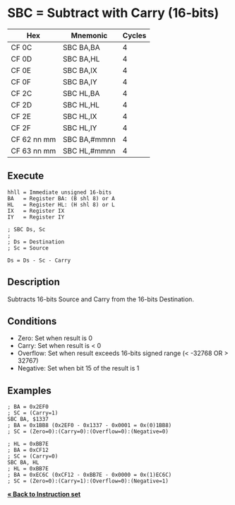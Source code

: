 # SBC = Subtract with Carry (16-bits)

| Hex         | Mnemonic       | Cycles |
| ----------- | -------------- | ------ |
| CF 0C       | SBC BA,BA      | 4      |
| CF 0D       | SBC BA,HL      | 4      |
| CF 0E       | SBC BA,IX      | 4      |
| CF 0F       | SBC BA,IY      | 4      |
| CF 2C       | SBC HL,BA      | 4      |
| CF 2D       | SBC HL,HL      | 4      |
| CF 2E       | SBC HL,IX      | 4      |
| CF 2F       | SBC HL,IY      | 4      |
| CF 62 nn mm | SBC BA,#mmnn   | 4      |
| CF 63 nn mm | SBC HL,#mmnn   | 4      |

## Execute

```
hhll = Immediate unsigned 16-bits
BA   = Register BA: (B shl 8) or A
HL   = Register HL: (H shl 8) or L
IX   = Register IX
IY   = Register IY
```

```
; SBC Ds, Sc
;
; Ds = Destination
; Sc = Source

Ds = Ds - Sc - Carry
```

## Description

Subtracts 16-bits Source and Carry from the 16-bits Destination.

## Conditions

* Zero: Set when result is 0
* Carry: Set when result is < 0
* Overflow: Set when result exceeds 16-bits signed range (< -32768 OR > 32767)
* Negative: Set when bit 15 of the result is 1

## Examples

```
; BA = 0x2EF0
; SC = (Carry=1)
SBC BA, $1337
; BA = 0x1BB8 (0x2EF0 - 0x1337 - 0x0001 = 0x(0)1BB8)
; SC = (Zero=0):(Carry=0):(Overflow=0):(Negative=0)
```

```
; HL = 0xBB7E
; BA = 0xCF12
; SC = (Carry=0)
SBC BA, HL
; HL = 0xBB7E
; BA = 0xEC6C (0xCF12 - 0xBB7E - 0x0000 = 0x(1)EC6C)
; SC = (Zero=0):(Carry=1):(Overflow=0):(Negative=1)
```

[**« Back to Instruction set**](../S1C88_InstructionSet.md)
